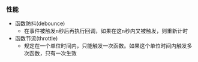 ### 性能
- 函数防抖(debounce)
    - 在事件被触发n秒后再执行回调，如果在这n秒内又被触发，则重新计时
- 函数节流(throttle)
    - 规定在一个单位时间内，只能触发一次函数。如果这个单位时间内触发多次函数，只有一次生效